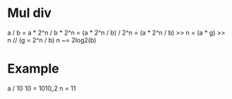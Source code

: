 # Mul div
a / b
= a * 2^n / b * 2^n
= (a * 2^n / b) / 2^n
= (a * 2^n / b) >> n
= (a * g) >> n // (g = 2^n / b)
n ~= 2log2(b)

# Example
a / 10
10 = 1010_2
n = 11
